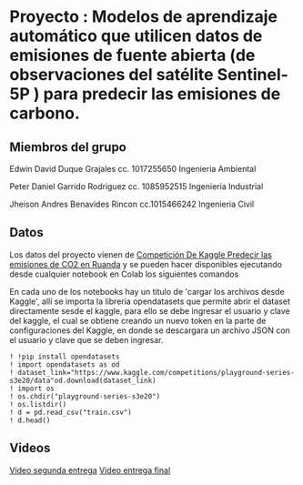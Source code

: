# Proyecto : Modelos de aprendizaje automático que utilicen datos de emisiones de fuente abierta (de observaciones del satélite Sentinel-5P ) para predecir las emisiones de carbono.

## Miembros del grupo

Edwin David Duque Grajales cc. 1017255650 Ingenieria Ambiental

Peter Daniel Garrido Rodriguez cc. 1085952515 Ingenieria Industrial

Jheison Andres Benavides Rincon cc.1015466242 Ingenieria Civil

## Datos
Los datos del proyecto vienen de [Competición De Kaggle Predecir las emisiones de CO2 en Ruanda](https://www.kaggle.com/competitions/playground-series-s3e20/data) y se pueden hacer disponibles ejecutando desde cualquier notebook en Colab los siguientes comandos

En cada uno de los notebooks hay un titulo de 'cargar los archivos desde Kaggle', allí se importa la libreria opendatasets que permite abrir el dataset directamente sesde el kaggle, para ello se debe ingresar el usuario y clave del kaggle, el cual se obtiene creando un nuevo token en la parte de configuraciones del Kaggle, en donde se descargara un archivo JSON con el usuario y clave que se deben ingresar.

    ! !pip install opendatasets
    ! import opendatasets as od
    ! dataset_link="https://www.kaggle.com/competitions/playground-series-s3e20/data"od.download(dataset_link)
    ! import os
    ! os.chdir("playground-series-s3e20")
    ! os.listdir()
    ! d = pd.read_csv("train.csv")
    ! d.head()

## Videos
[Video segunda entrega](https://www.youtube.com/watch?v=YJWShZmztU4)
[Video entrega final](https://www.youtube.com/watch?v=YJWShZmztU4)
